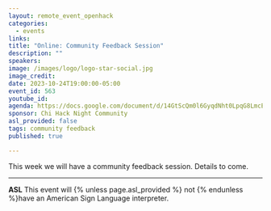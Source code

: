 ```yaml
---
layout: remote_event_openhack
categories:
  - events
links: 
title: "Online: Community Feedback Session"
description: ""
speakers:
image: /images/logo/logo-star-social.jpg
image_credit:
date: 2023-10-24T19:00:00-05:00
event_id: 563
youtube_id: 
agenda: https://docs.google.com/document/d/14GtScQm0l6GyqdNht0LpqG8LmcEF7i3COjNJ06PaTj8/edit#
sponsor: Chi Hack Night Community
asl_provided: false
tags: community feedback
published: true

---
```


This week we will have a community feedback session. Details to come.

---

**ASL** This event will {% unless page.asl_provided %} not {% endunless %}have an American Sign Language interpreter.


